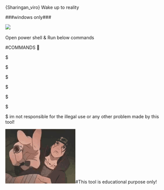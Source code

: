 {Sharingan_viro}
Wake up to reality



###windows only###


<img src=
"(https://user-images.githubusercontent.com/88584834/232050343-db1f1c50-d51a-4f21-b111-d530da33ac29.png)
"/>

Open power shell & Run below commands

#COMMANDS 🙂

$

$

$

$

$

$

$
im not responsible for the illegal use or any other problem made by this tool! 


<img src=
"https://github.com/problems-arelifepartner/Sharingan_viro/blob/main/lol-itachi.gif"/>#This tool is educational purpose only! 



